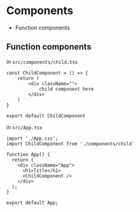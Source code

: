 # Components
* Function components

## Function components
in `src/components/child.tsx`
```tsx
const ChildComponent = () => {
    return (
        <div className="">
            child component here
        </div>
    )
}

export default ChildComponent
```
in `src/App.tsx`
```tsx
import './App.css';
import ChildComponent from './components/child'

function App() {
  return (
    <div className="App">
      <h1>Title</h1>
      <ChildComponent />
    </div>
  );
}

export default App;
```
